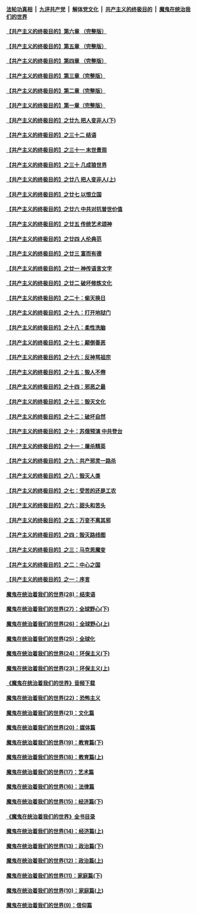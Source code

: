 ####  [法轮功真相](../../../../basic/blob/master/README.md?t=10042200) &nbsp;|&nbsp; [九评共产党](../../../../9ping.md/blob/master/README.md?t=10042200) &nbsp;|&nbsp; [解体党文化](../../../../jtdwh.md/blob/master/README.md?t=10042200)  &nbsp;|&nbsp; [共产主义的终极目的](../../../../gczydzjmd.md/blob/master/README.md?t=10042200) &nbsp;|&nbsp; [魔鬼在统治我们的世界](../../../../mgztzwmdsj.md/blob/master/README.md?t=10042200) 

#### [【共产主义的终极目的】第六章 （完整版）](../pages/nsc422/n11428913.md?t=10042200) 

#### [【共产主义的终极目的】第五章 （完整版）](../pages/nsc422/n11428912.md?t=10042200) 

#### [【共产主义的终极目的】第四章 （完整版）](../pages/nsc422/n11428907.md?t=10042200) 

#### [【共产主义的终极目的】第三章（完整版）](../pages/nsc422/n11428848.md?t=10042200) 

#### [【共产主义的终极目的】第二章（完整版）](../pages/nsc422/n11428831.md?t=10042200) 

#### [【共产主义的终极目的】第一章（完整版）](../pages/nsc422/n11417651.md?t=10042200) 

#### [【共产主义的终极目的】之廿九 把人变非人(下)](../pages/nsc422/n11344140.md?t=10042200) 

#### [【共产主义的终极目的】之三十二 结语](../pages/nsc422/n11360535.md?t=10042200) 

#### [【共产主义的终极目的】之三十一 末世景观](../pages/nsc422/n11351129.md?t=10042200) 

#### [【共产主义的终极目的】之三十 几成狼世界](../pages/nsc422/n11348280.md?t=10042200) 

#### [【共产主义的终极目的】之廿八 把人变非人(上)](../pages/nsc422/n11340492.md?t=10042200) 

#### [【共产主义的终极目的】之廿七 以恨立国](../pages/nsc422/n11336944.md?t=10042200) 

#### [【共产主义的终极目的】之廿六 中共对抗普世价值](../pages/nsc422/n11324785.md?t=10042200) 

#### [【共产主义的终极目的】之廿五 传统艺术颂神](../pages/nsc422/n11296396.md?t=10042200) 

#### [【共产主义的终极目的】之廿四 人伦典范](../pages/nsc422/n11296397.md?t=10042200) 

#### [【共产主义的终极目的】之廿三 富而有德](../pages/nsc422/n11283598.md?t=10042200) 

#### [【共产主义的终极目的】之廿一 神传语言文字](../pages/nsc422/n11263265.md?t=10042200) 

#### [【共产主义的终极目的】之廿二 破坏修炼文化](../pages/nsc422/n11245728.md?t=10042200) 

#### [【共产主义的终极目的】之二十：偷天换日](../pages/nsc422/n11238846.md?t=10042200) 

#### [【共产主义的终极目的】之十九：打开地狱门](../pages/nsc422/n11206376.md?t=10042200) 

#### [【共产主义的终极目的】之十八：柔性洗脑](../pages/nsc422/n11199994.md?t=10042200) 

#### [【共产主义的终极目的】之十七：颠倒善恶](../pages/nsc422/n11179782.md?t=10042200) 

#### [【共产主义的终极目的】之十六：反神骂祖宗](../pages/nsc422/n11166798.md?t=10042200) 

#### [【共产主义的终极目的】之十五：毁人不倦](../pages/nsc422/n11166792.md?t=10042200) 

#### [【共产主义的终极目的】之十四：邪恶之最](../pages/nsc422/n11150249.md?t=10042200) 

#### [【共产主义的终极目的】之十三：毁灭文化](../pages/nsc422/n11135227.md?t=10042200) 

#### [【共产主义的终极目的】之十二：破坏自然](../pages/nsc422/n11135214.md?t=10042200) 

#### [【共产主义的终极目的】之十：苏俄预演 中共登台](../pages/nsc422/n11118424.md?t=10042200) 

#### [【共产主义的终极目的】之十一：屠杀精英](../pages/nsc422/n11118442.md?t=10042200) 

#### [【共产主义的终极目的】之九：共产邪灵一路杀](../pages/nsc422/n11114139.md?t=10042200) 

#### [【共产主义的终极目的】之八：毁灭人类](../pages/nsc422/n11108503.md?t=10042200) 

#### [【共产主义的终极目的】之七：受苦的还是工农](../pages/nsc422/n11101809.md?t=10042200) 

#### [【共产主义的终极目的】之六：甜头和苦头](../pages/nsc422/n11096971.md?t=10042200) 

#### [【共产主义的终极目的】之五：万变不离其邪](../pages/nsc422/n11091285.md?t=10042200) 

#### [【共产主义的终极目的】之四：毁灭路线图](../pages/nsc422/n11086284.md?t=10042200) 

#### [【共产主义的终极目的】之三：马克思魔变](../pages/nsc422/n11061941.md?t=10042200) 

#### [【共产主义的终极目的】之二：中心之国](../pages/nsc422/n11047728.md?t=10042200) 

#### [【共产主义的终极目的】之一：序言](../pages/nsc422/n11086077.md?t=10042200) 

#### [魔鬼在统治着我们的世界(28)：结束语](../pages/nsc422/n10936246.md?t=10042200) 

#### [魔鬼在统治着我们的世界(27)：全球野心(下)](../pages/nsc422/n10928319.md?t=10042200) 

#### [魔鬼在统治着我们的世界(26)：全球野心(上)](../pages/nsc422/n10900318.md?t=10042200) 

#### [魔鬼在统治着我们的世界(25)：全球化](../pages/nsc422/n10788205.md?t=10042200) 

#### [魔鬼在统治着我们的世界(24)：环保主义(下)](../pages/nsc422/n10695307.md?t=10042200) 

#### [魔鬼在统治着我们的世界(23)：环保主义(上)](../pages/nsc422/n10688613.md?t=10042200) 

#### [《魔鬼在统治着我们的世界》音频下载](../pages/nsc422/n10635553.md?t=10042200) 

#### [魔鬼在统治着我们的世界(22)：恐怖主义](../pages/nsc422/n10614727.md?t=10042200) 

#### [魔鬼在统治着我们的世界(21)：文化篇](../pages/nsc422/n10597706.md?t=10042200) 

#### [魔鬼在统治着我们的世界(20)：媒体篇](../pages/nsc422/n10586579.md?t=10042200) 

#### [魔鬼在统治着我们的世界(19)：教育篇(下)](../pages/nsc422/n10564808.md?t=10042200) 

#### [魔鬼在统治着我们的世界(18)：教育篇(上)](../pages/nsc422/n10526970.md?t=10042200) 

#### [魔鬼在统治着我们的世界(17)：艺术篇](../pages/nsc422/n10499093.md?t=10042200) 

#### [魔鬼在统治着我们的世界(16)：法律篇](../pages/nsc422/n10485969.md?t=10042200) 

#### [魔鬼在统治着我们的世界(15)：经济篇(下)](../pages/nsc422/n10469975.md?t=10042200) 

#### [《魔鬼在统治着我们的世界》全书目录](../pages/nsc422/n10464261.md?t=10042200) 

#### [魔鬼在统治着我们的世界(14)：经济篇(上)](../pages/nsc422/n10457370.md?t=10042200) 

#### [魔鬼在统治着我们的世界(13)：政治篇(下)](../pages/nsc422/n10448270.md?t=10042200) 

#### [魔鬼在统治着我们的世界(12)：政治篇(上)](../pages/nsc422/n10444576.md?t=10042200) 

#### [魔鬼在统治着我们的世界(11)：家庭篇(下)](../pages/nsc422/n10440961.md?t=10042200) 

#### [魔鬼在统治着我们的世界(10)：家庭篇(上)](../pages/nsc422/n10435448.md?t=10042200) 

#### [魔鬼在统治着我们的世界(9)：信仰篇](../pages/nsc422/n10432159.md?t=10042200) 

